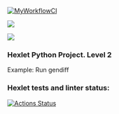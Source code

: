 [![MyWorkflowCI](https://github.com/ikievite/python-project-lvl2/workflows/ci/badge.svg)](https://github.com/ikievite/python-project-lvl2/actions)

<a href="https://codeclimate.com/github/ikievite/python-project-lvl2/maintainability"><img src="https://api.codeclimate.com/v1/badges/306bf34be6c2e0d53560/maintainability" /></a>

<a href="https://codeclimate.com/github/ikievite/python-project-lvl2/test_coverage"><img src="https://api.codeclimate.com/v1/badges/306bf34be6c2e0d53560/test_coverage" /></a>

### Hexlet Python Project. Level 2

Example: Run gendiff
<script id="asciicast-3awsblJyEGmNEYiJYq6NY7voT" src="https://asciinema.org/a/3awsblJyEGmNEYiJYq6NY7voT.js" async></script>

### Hexlet tests and linter status:
[![Actions Status](https://github.com/ikievite/python-project-lvl2/workflows/hexlet-check/badge.svg)](https://github.com/ikievite/python-project-lvl2/actions)
